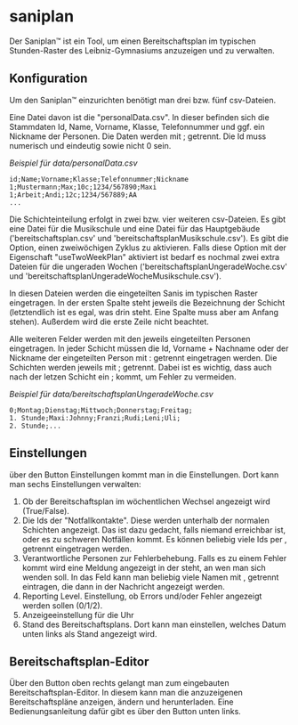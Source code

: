 # saniplan
Der Saniplan™ ist ein Tool, um einen Bereitschaftsplan im typischen Stunden-Raster des Leibniz-Gymnasiums anzuzeigen und zu verwalten.

## Konfiguration
Um den Saniplan™ einzurichten benötigt man drei bzw. fünf csv-Dateien.

Eine Datei davon ist die "personalData.csv". In dieser befinden sich die Stammdaten Id, Name, Vorname, Klasse, Telefonnummer und ggf. ein Nickname der Personen. Die Daten werden mit ; getrennt. Die Id muss numerisch und eindeutig sowie nicht 0 sein.

*Beispiel für data/personalData.csv*
```csv
id;Name;Vorname;Klasse;Telefonnummer;Nickname
1;Mustermann;Max;10c;1234/567890;Maxi
1;Arbeit;Andi;12c;1234/567889;AA
...
```

Die Schichteinteilung erfolgt in zwei bzw. vier weiteren csv-Dateien. Es gibt eine Datei für die Musikschule und eine Datei für das Hauptgebäude ('bereitschaftsplan.csv' und 'bereitschaftsplanMusikschule.csv'). Es gibt die Option, einen zweiwöchigen Zyklus zu aktivieren. Falls diese Option mit der Eigenschaft "useTwoWeekPlan" aktiviert ist bedarf es nochmal zwei extra Dateien für die ungeraden Wochen ('bereitschaftsplanUngeradeWoche.csv' und 'bereitschaftsplanUngeradeWocheMusikschule.csv').

In diesen Dateien werden die eingeteilten Sanis im typischen Raster eingetragen. In der ersten Spalte steht jeweils die Bezeichnung der Schicht (letztendlich ist es egal, was drin steht. Eine Spalte muss aber am Anfang stehen). Außerdem wird die erste Zeile nicht beachtet.

Alle weiteren Felder werden mit den jeweils eingeteilten Personen eingetragen. In jeder Schicht müssen die Id, Vorname + Nachname oder der Nickname der eingeteilten Person mit : getrennt eingetragen werden.
Die Schichten werden jeweils mit ; getrennt. Dabei ist es wichtig, dass auch nach  der letzen Schicht ein ; kommt, um Fehler zu vermeiden.

*Beispiel für data/bereitschaftsplanUngeradeWoche.csv*
```csv
0;Montag;Dienstag;Mittwoch;Donnerstag;Freitag;
1. Stunde;Maxi:Johnny;Franzi;Rudi;Leni;Uli;
2. Stunde;...
```
## Einstellungen
über den Button Einstellungen kommt man in die Einstellungen. Dort kann man sechs Einstellungen verwalten:
1. Ob der Bereitschaftsplan im wöchentlichen Wechsel angezeigt wird (True/False).
2. Die Ids der "Notfallkontakte". Diese werden unterhalb der normalen Schichten angezeigt. Das ist dazu gedacht, falls niemand erreichbar ist, oder es zu schweren Notfällen kommt. Es können beliebig viele Ids per , getrennt eingetragen werden.
3. Verantwortliche Personen zur Fehlerbehebung. Falls es zu einem Fehler kommt wird eine Meldung angezeigt in der steht, an wen man sich wenden soll. In das Feld kann man beliebig viele Namen mit , getrennt eintragen, die dann in der Nachricht angezeigt werden.
4. Reporting Level. Einstellung, ob Errors und/oder Fehler angezeigt werden sollen (0/1/2).
5. Anzeigeeinstellung für die Uhr
6. Stand des Bereitschaftsplans. Dort kann man einstellen, welches Datum unten links als Stand angezeigt wird.

## Bereitschaftsplan-Editor
Über den Button oben rechts gelangt man zum eingebauten Bereitschaftsplan-Editor. In diesem kann man die anzuzeigenen Bereitschaftspläne anzeigen, ändern und herunterladen. Eine Bedienungsanleitung dafür gibt es über den Button unten links.
